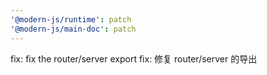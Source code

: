 ```yaml
---
'@modern-js/runtime': patch
'@modern-js/main-doc': patch
---
```


fix: fix the router/server export
fix: 修复 router/server 的导出
